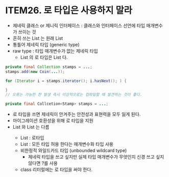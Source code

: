 # ITEM26. 로 타입은 사용하지 말라

- 제네릭 클래스 or 제니릭 인터페이스 : 클래스와 인터페이스 선언에 타입 매개변수가  쓰이는 것
- 흔히 쓰는 List 는 원래 List<E>
- 통틀어 제네릭 타입 (generic type)
- raw type : 타입 매개변수가 없는 제네릭 타입
    - List<E> 의 로 타입은 List 다.

```java
private final Collection stamps = ...;
stamps.add(new Coin(...));

for (Iterator i = stamps.iterator(); i.hasNext(); ) {

}
// 오류는 가능한 한 발생 즉시 이상적으로는 컴파일할 때 발견하는 것이 좋다.

private final Collcetion<Stamp> stamps = ...;

```

- 로 타입을 쓰면 제네릭이 안겨주는 안전성과 표현력을 모두 잃게 된다.
- 마이그레이션 호환성을 위해 로 타입을 지원
- List 와  List<Object> 는 다름
    - List : 로타입
    - List<Object> : 모든 타입 허용 한다는 매개변수화 타입 사용
- 비한정적 와일드카드 타입 (unbounded wildcard type)
    - 제네릭 타입을 쓰고 싶지만 실제 타입 매개변수가 무엇인지 신경 쓰고 싶지 않다면 ?를 사용
- class 리터럴에는 로 타입을 써야 한다.